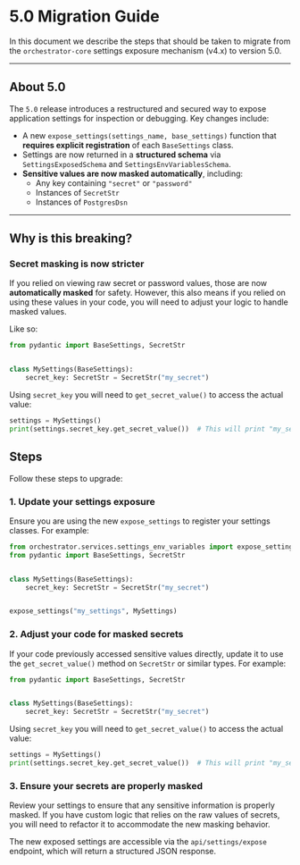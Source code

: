 # 5.0 Migration Guide

In this document we describe the steps that should be taken to migrate from the `orchestrator-core` settings exposure
mechanism (v4.x) to version 5.0.

---

## About 5.0

The `5.0` release introduces a restructured and secured way to expose application settings for inspection or debugging.
Key changes include:

- A new `expose_settings(settings_name, base_settings)` function that **requires explicit registration** of each
  `BaseSettings` class.
- Settings are now returned in a **structured schema** via `SettingsExposedSchema` and `SettingsEnvVariablesSchema`.
- **Sensitive values are now masked automatically**, including:
    - Any key containing `"secret"` or `"password"`
    - Instances of `SecretStr`
    - Instances of `PostgresDsn`

---

## Why is this breaking?

### Secret masking is now stricter

If you relied on viewing raw secret or password values, those are now **automatically masked** for safety.
However, this also means if you relied on using these values in your code, you will need to adjust your logic to handle
masked values.

Like so:

```python
from pydantic import BaseSettings, SecretStr


class MySettings(BaseSettings):
    secret_key: SecretStr = SecretStr("my_secret")
```

Using `secret_key` you will need to `get_secret_value()` to access the actual value:

```python
settings = MySettings()
print(settings.secret_key.get_secret_value())  # This will print "my_secret"
```

## Steps

Follow these steps to upgrade:

### 1. Update your settings exposure

Ensure you are using the new `expose_settings` to register your settings classes. For example:

```python
from orchestrator.services.settings_env_variables import expose_settings
from pydantic import BaseSettings, SecretStr


class MySettings(BaseSettings):
    secret_key: SecretStr = SecretStr("my_secret")


expose_settings("my_settings", MySettings)
```

### 2. Adjust your code for masked secrets

If your code previously accessed sensitive values directly, update it to use the `get_secret_value()`
method on `SecretStr` or similar types. For example:

```python
from pydantic import BaseSettings, SecretStr


class MySettings(BaseSettings):
    secret_key: SecretStr = SecretStr("my_secret")
```

Using `secret_key` you will need to `get_secret_value()` to access the actual value:

```python
settings = MySettings()
print(settings.secret_key.get_secret_value())  # This will print "my_secret"
```

### 3. Ensure your secrets are properly masked

Review your settings to ensure that any sensitive information is properly masked. If you have custom logic that relies
on the raw values of secrets, you will need to refactor it to accommodate the new masking behavior.

The new exposed settings are accessible via the `api/settings/expose` endpoint, which will return a structured JSON
response.
